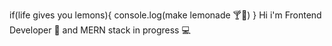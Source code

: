 if(life gives you lemons){
console.log(make lemonade 🍸🍋)
}
Hi i'm Frontend Developer 🎨 and MERN stack in progress 💻

